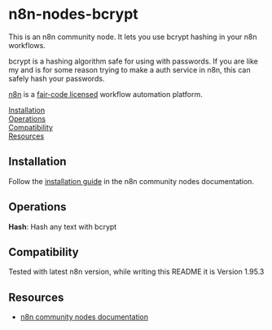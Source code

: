 # n8n-nodes-bcrypt

This is an n8n community node. It lets you use bcrypt hashing in your n8n workflows.

bcrypt is a hashing algorithm safe for using with passwords. If you are like my and is for some reason trying to make a auth service in n8n, this can safely hash your passwords.

[n8n](https://n8n.io/) is a [fair-code licensed](https://docs.n8n.io/reference/license/) workflow automation platform.

[Installation](#installation)  
[Operations](#operations)  
[Compatibility](#compatibility)  
[Resources](#resources)  

## Installation

Follow the [installation guide](https://docs.n8n.io/integrations/community-nodes/installation/) in the n8n community nodes documentation.

## Operations

**Hash**: Hash any text with bcrypt

## Compatibility

Tested with latest n8n version, while writing this README it is Version 1.95.3

## Resources

* [n8n community nodes documentation](https://docs.n8n.io/integrations/#community-nodes)
